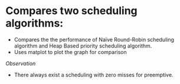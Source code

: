 Compares two scheduling algorithms:
====================

* Compares the the performance of Naïve Round-Robin scheduling algorithm and Heap Based priority scheduling algorithm.
* Uses matplot to plot the graph for comparison

_Observation_
* There always exist a scheduling with zero misses for preemptive.

